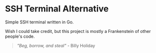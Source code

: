 # SSH Terminal Alternative

Simple SSH terminal written in Go.

Wish I could take credit, but this project is mostly a Frankenstein of other people's code.

>*"Beg, borrow, and steal"* - Billy Holiday
